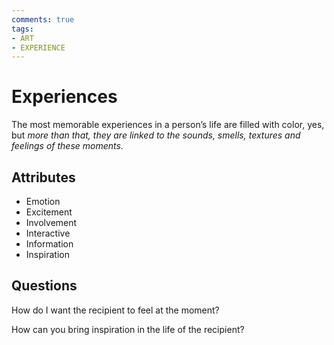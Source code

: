 ```yaml
---
comments: true
tags:
- ART
- EXPERIENCE
---
```

# Experiences
The most memorable experiences in a person’s life are filled with color, yes, but *more than that, they are linked to the sounds, smells, textures and feelings of these moments.*



## Attributes
- Emotion
- Excitement 
- Involvement 
- Interactive 
- Information
- Inspiration 


## Questions
How do I want the recipient to feel at the moment?

How can you bring inspiration in the life of the recipient?